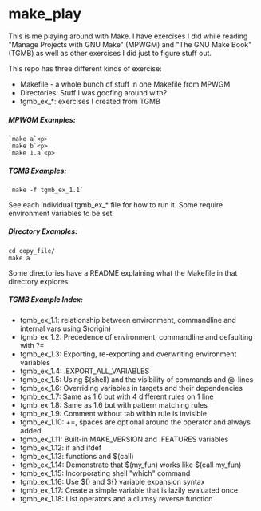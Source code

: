 # make_play

This is me playing around with Make. I have exercises I did while reading "Manage Projects with GNU Make" (MPWGM) and "The GNU Make Book" (TGMB) as well as other exercises I did just to figure stuff out.

This repo has three different kinds of exercise:
- Makefile - a whole bunch of stuff in one Makefile from MPWGM
- Directories: Stuff I was goofing around with?
- tgmb_ex_*: exercises I created from TGMB

##### MPWGM Examples:

    `make a`<p>
    `make b`<p>
    `make 1.a`<p>

##### TGMB Examples:

    `make -f tgmb_ex_1.1`

See each individual tgmb_ex_* file for how to run it. Some require environment variables to be set.

##### Directory Examples:

    cd copy_file/
    make a

Some directories have a README explaining what the Makefile in that directory explores.

##### TGMB Example Index:
- tgmb_ex_1.1: relationship between environment, commandline and internal vars using $(origin)
- tgmb_ex_1.2: Precedence of environment, commandline and defaulting
  with ?=
- tgmb_ex_1.3: Exporting, re-exporting and overwriting environment variables
- tgmb_ex_1.4: .EXPORT_ALL_VARIABLES
- tgmb_ex_1.5: Using $(shell) and the visibility of commands and @-lines
- tgmb_ex_1.6: Overriding variables in targets and their dependencies
- tgmb_ex_1.7: Same as 1.6 but with 4 different rules on 1 line
- tgmb_ex_1.8: Same as 1.6 but with pattern matching rules
- tgmb_ex_1.9: Comment without tab within rule is invisible
- tgmb_ex_1.10: +=, spaces are optional around the operator and always added
- tgmb_ex_1.11: Built-in MAKE_VERSION and .FEATURES variables
- tgmb_ex_1.12: if and ifdef
- tgmb_ex_1.13: functions and $(call)
- tgmb_ex_1.14: Demonstrate that $(my_fun) works like $(call my_fun)
- tgmb_ex_1.15: Incorporating shell "which" command
- tgmb_ex_1.16: Use $() and ${} variable expansion syntax
- tgmb_ex_1.17: Create a simple variable that is lazily evaluated once
- tgmb_ex_1.18: List operators and a clumsy reverse function
